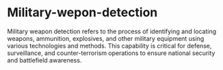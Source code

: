 # Military-wepon-detection
Military weapon detection refers to the process of identifying and locating weapons, ammunition, explosives, and other military equipment using various technologies and methods. This capability is critical for defense, surveillance, and counter-terrorism operations to ensure national security and battlefield awareness.